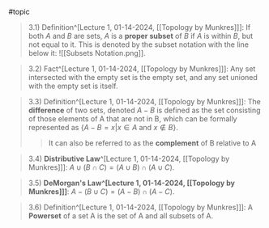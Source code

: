 #topic

>3.1) Definition^[Lecture 1, 01-14-2024, [[Topology by Munkres]]]: If both *A* and *B* are sets, *A* is a **proper subset** of *B* if *A* is within *B*, but not equal to it. This is denoted by the subset notation with the line below it: ![[Subsets Notation.png]].

>3.2) Fact^[Lecture 1, 01-14-2024, [[Topology by Munkres]]]: Any set intersected with the empty set is the empty set, and any set unioned with the empty set is itself.

>3.3) Definition^[Lecture 1, 01-14-2024, [[Topology by Munkres]]]: The **difference** of two sets, denoted $A - B$ is defined as the set consisting of those elements of A that are not in B, which can be formally represented as $\{A - B = x | x \in A \text{ and } x \not \in B\}$.
>>It can also be referred to as the **complement** of B relative to A

>3.4) **Distributive Law**^[Lecture 1, 01-14-2024, [[Topology by Munkres]]]: $A \cup (B \cap C) = (A \cup B) \cap ( A \cup C)$.

>3.5) **DeMorgan's Law^[Lecture 1, 01-14-2024, [[Topology by Munkres]]]**: $A - (B \cup C) = (A-B) \cap (A-C)$.

>3.6) Definition^[Lecture 1, 01-14-2024, [[Topology by Munkres]]]: A **Powerset** of a set A is the set of A and all subsets of A.
